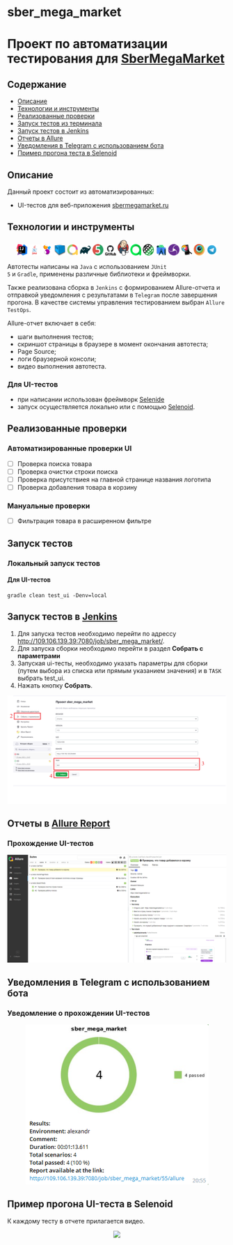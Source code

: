 # sber_mega_market
<h1 >Проект по автоматизации тестирования для <a href="https://sbermegamarket.ru/">SberMegaMarket</a></h1>

## Содержание

* <a href="#description">Описание</a>
* <a href="#tools">Технологии и инструменты</a>
* <a href="#cases">Реализованные проверки</a>
* <a href="#console">Запуск тестов из терминала</a>
* <a href="#jenkins">Запуск тестов в Jenkins</a>
* <a href="#allure">Отчеты в Allure</a>
* <a href="#telegram">Уведомления в Telegram с использованием бота</a>
* <a href="#selenoidvideo">Пример прогона теста в Selenoid</a>

<a id="description"></a>

## Описание

Данный проект состоит из автоматизированных:

* UI-тестов для веб-приложения [sbermegamarket.ru](https://sbermegamarket.ru)

<a id="tools"></a>

## Технологии и инструменты

<p align="center">
<img width="5%" title="IntelliJ IDEA" src="images/logo/IntelliJ_IDEA.png">
<img width="5%" title="Java" src="images/logo/Java_logo.png">
<img width="5%" title="Selenide" src="images/logo/Selenide.png">
<img width="5%" title="Selenoid" src="images/logo/Selenoid.png">
<img width="5%" title="Allure Report" src="images/logo/AllureReports.png">
<img width="5%" title="Gradle" src="images/logo/Gradle.png">
<img width="5%" title="JUnit5" src="images/logo/JUnit5.png">
<img width="5%" title="GitHub" src="images/logo/GitHub.png">
<img width="5%" title="Jenkins" src="images/logo/Jenkins.png">
<img width="5%" title="Allure TestOps" src="images/logo/AllureTestOps.svg">
<img width="5%" title="REST Assured" src="images/logo/RestAssured.png">
<img width="5%" title="Android Studio" src="images/logo/AndroidStudio.svg">
<img width="5%" title="Appium" src="images/logo/Appium.svg">
<img width="5%" title="Appium Inspector" src="images/logo/Inspector.png">
<img width="5%" title="Browserstack" src="images/logo/Browserstack.svg">
<img width="5%" title="Telegram" src="images/logo/Telegram.svg">
</p>

Автотесты написаны на <code>Java</code> с использованием <code>JUnit 5</code> и <code>Gradle</code>, применены различные
библиотеки и фреймворки.

Также реализована сборка в <code>Jenkins</code> с формированием Allure-отчета и отправкой уведомления с результатами
в <code>Telegram</code> после завершения прогона.
В качестве системы управления тестированием выбран <code>Allure TestOps</code>.

Allure-отчет включает в себя:

* шаги выполнения тестов;
* скриншот страницы в браузере в момент окончания автотеста;
* Page Source;
* логи браузерной консоли;
* видео выполнения автотеста.

### Для UI-тестов

* при написании использован фреймворк [Selenide](https://selenide.org/)
* запуск осуществляется локально или с помощью [Selenoid](https://aerokube.com/selenoid/).

<a id="cases"></a>

## Реализованные проверки

### Автоматизированные проверки UI

- [ ] Проверка поиска товара
- [ ] Проверка очистки строки поиска
- [ ] Проверка присутствиея на главной странице названия логотипа
- [ ] Проверка добавления товара в корзину

### Мануальные проверки

- [ ] Фильтрация товара в расширенном фильтре

<a id="console"></a>

## Запуск тестов

### Локальный запуск тестов

#### Для UI-тестов

```
gradle clean test_ui -Denv=local
```

<a id="jenkins"></a>

## Запуск тестов в [Jenkins](http://109.106.139.39:7080/job/sber_mega_market/)

1. Для запуска тестов необходимо перейти по адрессу http://109.106.139.39:7080/job/sber_mega_market/.
2. Для запуска сборки необходимо перейти в раздел **Собрать с параметрами**
3. Запуская ui-тесты, необходимо указать параметры для сборки (путем выбора из списка или прямым указанием значения) и
   в <code>TASK</code> выбрать test_ui.
4. Нажать кнопку **Собрать**.

<p align="center">
<img src="images/screenshots/JenkinsJob_.png"/></a>
</p>

<a id="allure"></a>

## Отчеты в [Allure Report](http://109.106.139.39:7080/job/sber_mega_market/49/allure/)

### Прохождение UI-тестов

<p align="center">
<img src="images/screenshots/AllureSuitsUI_.png">
</p>

## Уведомления в Telegram с использованием бота

### Уведомление о прохождении UI-тестов

<p align="center">
<img src="images/screenshots/TelegramBotUI_.png">
</p>

## Пример прогона UI-теста в Selenoid

К каждому тесту в отчете прилагается видео.
<p align="center">
  <img src="images/video/Video.gif">
</p>

